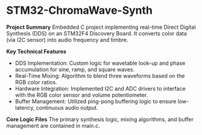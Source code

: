 # STM32-ChromaWave-Synth  
  
**Project Summary**
Embedded C project implementing real-time Direct Digital Synthesis (DDS) on an STM32F4 Discovery Board. It converts color data (via I2C sensor) into audio frequency and timbre.  

**Key Technical Features**  
- DDS Implementation: Custom logic for wavetable look-up and phase accumulation for sine, ramp, and square waves.	 
- Real-Time Mixing: Algorithm to blend three waveforms based on the RGB color ratios.	
- Hardware Integration: Implemented I2C and ADC drivers to interface with the RGB color sensor and volume potentiometer.	 
- Buffer Management: Utilized ping-pong buffering logic to ensure low-latency, continuous audio output.

**Core Logic Files**
The primary synthesis logic, mixing algorithms, and buffer management are contained in main.c.
